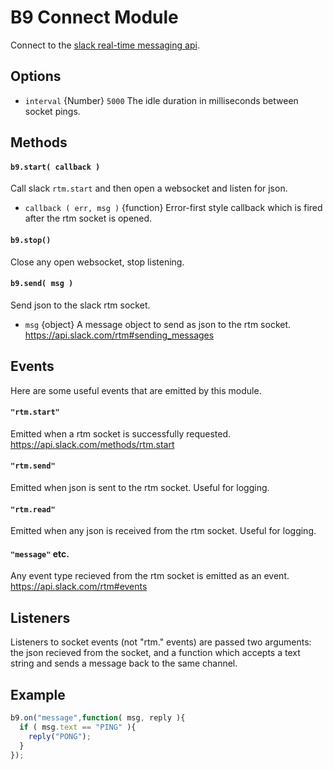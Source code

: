 # B9 Connect Module
Connect to the [slack real-time messaging api](https://api.slack.com/methods/rtm.start).

## Options

- `interval` {Number} `5000`
The idle duration in milliseconds between socket pings.

## Methods

#### `b9.start( callback )`

Call slack `rtm.start` and then open a websocket and listen for json.

- `callback ( err, msg )` {function}
Error-first style callback which is fired after the rtm socket is opened.

#### `b9.stop()`
Close any open websocket, stop listening.

#### `b9.send( msg )`

Send json to the slack rtm socket.

- `msg` {object}
A message object to send as json to the rtm socket.
https://api.slack.com/rtm#sending_messages

## Events
Here are some useful events that are emitted by this module.

#### `"rtm.start"`
Emitted when a rtm socket is successfully requested.
https://api.slack.com/methods/rtm.start

#### `"rtm.send"`
Emitted when json is sent to the rtm socket. Useful for logging.

#### `"rtm.read"`
Emitted when any json is received from the rtm socket. Useful for logging.

#### `"message"` etc.
Any event type recieved from the rtm socket is emitted as an event.
https://api.slack.com/rtm#events

## Listeners

Listeners to socket events (not "rtm." events) are passed two arguments: the
json recieved from the socket, and a function which accepts a text string and
sends a message back to the same channel.

## Example
```js
b9.on("message",function( msg, reply ){
  if ( msg.text == "PING" ){
    reply("PONG");
  }
});
```
